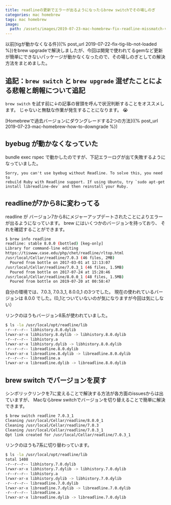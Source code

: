 ```yaml
---
title: readlineの更新でエラーが出るようになったらbrew switchでその場しのぎ
categories: mac homebrew
tags: mac homebrew
image:
  path: /assets/images/2019-07-23-mac-homebrew-fix-readline-missmatch-version.png
---
```

以前[tigが動かなくなる件]({% post_url 2019-07-22-fix-tig-lib-not-loaded %})をbrew upgradeで解決しましたが、今回は開発で使われてるgemなど更新が簡単にできないパッケージが動かなくなったので、その場しのぎとしての解決方法をまとめました。

## 追記：`brew switch` と `brew upgrade` 混ぜたことによる悲報と朗報について追記
`brew switch` を試す前に↓の記事の冒頭を呼んで状況判断することをオススメします。
じゃないと無駄な作業が発生することになります。 😭

[Homebrewで過去バージョンにダウングレードする2つの方法]({% post_url 2019-07-23-mac-homebrew-how-to-downgrade %})



## byebug が動かなくなっていた
bundle exec rspec で動かしたのですが、下記エラーログが出て失敗するようになっていました。

```
Sorry, you can't use byebug without Readline. To solve this, you need to
rebuild Ruby with Readline support. If using Ubuntu, try `sudo apt-get
install libreadline-dev` and then reinstall your Ruby.
```

## readlineが7から8に変わってる

readline が バージョン7から8にメジャーアップデートされたことによりエラーが出るようになっています。
brew にはいくつかのバージョンを持っており、 それを確認することができます。

```sh
$ brew info readline
readline: stable 8.0.0 (bottled) [keg-only]
Library for command-line editing
https://tiswww.case.edu/php/chet/readline/rltop.html
/usr/local/Cellar/readline/7.0.3 (46 files, 2MB)
  Poured from bottle on 2017-03-01 at 12:13:07
/usr/local/Cellar/readline/7.0.3_1 (46 files, 1.5MB)
  Poured from bottle on 2017-07-24 at 15:28:46
/usr/local/Cellar/readline/8.0.0_1 (48 files, 1.5MB)
  Poured from bottle on 2019-07-20 at 00:58:47
```
自分の環境では、7.0.3, 7.0.3_1, 8.0.0_1 の3つでした。
現在の使われているバージョンは 8.0.0 でした。(0_1とついていないのが気になりますが今回は気にしない）

リンクのほうもバージョン8系が使われていました。
```sh
$ ls -la /usr/local/opt/readline/lib
-r--r--r-- libhistory.8.0.dylib
lrwxr-xr-x libhistory.8.dylib -> libhistory.8.0.dylib
-r--r--r-- libhistory.a
lrwxr-xr-x libhistory.dylib -> libhistory.8.0.dylib
-r--r--r-- libreadline.8.0.dylib
lrwxr-xr-x libreadline.8.dylib -> libreadline.8.0.dylib
-r--r--r-- libreadline.a
lrwxr-xr-x libreadline.dylib -> libreadline.8.0.dylib
```

## brew switch でバージョンを戻す
シンボリックリンクを7に変えることで解決する方法が各方面のissuesからは出ていますが、
Macならbrew switchでバージョンを切り替えることで簡単に解決できます。

```sh
$ brew switch readline 7.0.3_1
Cleaning /usr/local/Cellar/readline/8.0.0_1
Cleaning /usr/local/Cellar/readline/7.0.3
Cleaning /usr/local/Cellar/readline/7.0.3_1
Opt link created for /usr/local/Cellar/readline/7.0.3_1
```

リンクのほうも7系に切り替わっています。
```sh
$ ls -la /usr/local/opt/readline/lib
total 1408
-r--r--r-- libhistory.7.0.dylib
lrwxr-xr-x libhistory.7.dylib -> libhistory.7.0.dylib
-r--r--r-- libhistory.a
lrwxr-xr-x libhistory.dylib -> libhistory.7.0.dylib
-r--r--r-- libreadline.7.0.dylib
lrwxr-xr-x libreadline.7.dylib -> libreadline.7.0.dylib
-r--r--r-- libreadline.a
lrwxr-xr-x libreadline.dylib -> libreadline.7.0.dylib
```
